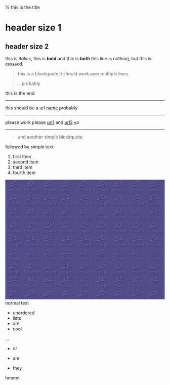 % this is the title

# header size 1
## header size 2

this is *italics*, this is **bold** and this is ***both***
this line is nothing, but this is ~~crossed~~.

> this is a blockquote
> it should work over multiple lines
>
> ...probably

this is the end

***

this should be a url [name](http://duckduckgo.com) probably

---

please work please [url1](http://pudim.com.br) and [url2](http://zombo.com) ya

___

> and another simple blockquote

followed by *simple* text

1. first item
2. second item
3. third item
10. fourth item

![solaris](solaris.gif)
normal text

- unordered
- lists
- are
- cool

...

- or
+ are
* they

hmmm

